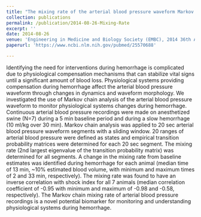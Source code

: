 ```yaml
---
title: "The mixing rate of the arterial blood pressure waveform Markov chain is correlated with shock index during hemorrhage in anesthetized swine"
collection: publications
permalink: /publication/2014-08-26-Mixing-Rate
excerpt: ''
date: 2014-08-26
venue: 'Engineering in Medicine and Biology Society (EMBC), 2014 36th Annual International Conference of the IEEE'
paperurl: 'https://www.ncbi.nlm.nih.gov/pubmed/25570688'

---
```


Identifying the need for interventions during hemorrhage is complicated due to physiological compensation mechanisms that can 
stabilize vital signs until a significant amount of blood loss. Physiological systems providing compensation during hemorrhage 
affect the arterial blood pressure waveform through changes in dynamics and waveform morphology. We investigated the use of Markov 
chain analysis of the arterial blood pressure waveform to monitor physiological systems changes during hemorrhage. Continuous arterial 
blood pressure recordings were made on anesthetized swine (N=7) during a 5 min baseline period and during a slow hemorrhage (10 ml/kg 
over 30 min). Markov chain analysis was applied to 20 sec arterial blood pressure waveform segments with a sliding window. 20 ranges of 
arterial blood pressure were defined as states and empirical transition probability matrices were determined for each 20 sec segment. 
The mixing rate (2nd largest eigenvalue of the transition probability matrix) was determined for all segments. A change in the mixing 
rate from baseline estimates was identified during hemorrhage for each animal (median time of 13 min, ~10% estimated blood volume, with
minimum and maximum times of 2 and 33 min, respectively). The mixing rate was found to have an inverse correlation with shock index for 
all 7 animals (median correlation coefficient of -0.95 with minimum and maximum of -0.98 and -0.58, respectively). The Markov chain 
mixing rate of arterial blood pressure recordings is a novel potential biomarker for monitoring and understanding physiological systems
during hemorrhage.



